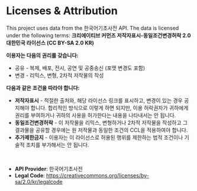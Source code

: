 # Licenses & Attribution

This project uses data from the 한국어기초사전 API.
The data is licensed under the following terms:
**크리에이티브 커먼즈 저작자표시-동일조건변경허락 2.0 대한민국 라이선스 (CC BY-SA 2.0 KR)**

**이용자는 다음의 권리를 갖습니다:**
- 공유 - 복제, 배포, 전시, 공연 및 공중송신 (포맷 변경도 포함)
- 변경 - 리믹스, 변형, 2차적 저작물의 작성

**다음과 같은 조건을 따라야 합니다:**
- **저작자표시** - 적절한 출처와, 해당 라이선스 링크를 표시하고, 변경이 있는 경우 공지해야 합니다. 합리적인 방식으로 이렇게 하면 되지만, 이용 허락권자가 귀하에게 권리를 부여하거나 귀하의 사용을 허가한다는 내용을 나타내서는 안 됩니다.
- **동일조건변경허락** - 이 저작물을 리믹스, 변형하거나 2차적 저작물을 작성하고 그 결과물을 공유할 경우에는 원 저작물과 동일한 조건의 CCL을 적용하여야 합니다.
- **추가제한금지** - 이용자는 이 라이선스로 허용된 행위를 제한하는 법적 조건이나 기술적 조치를 부가해서는 안 됩니다.

<br>

- **API Provider**: 한국어기초사전
- **Legal Code**: https://creativecommons.org/licenses/by-sa/2.0/kr/legalcode
